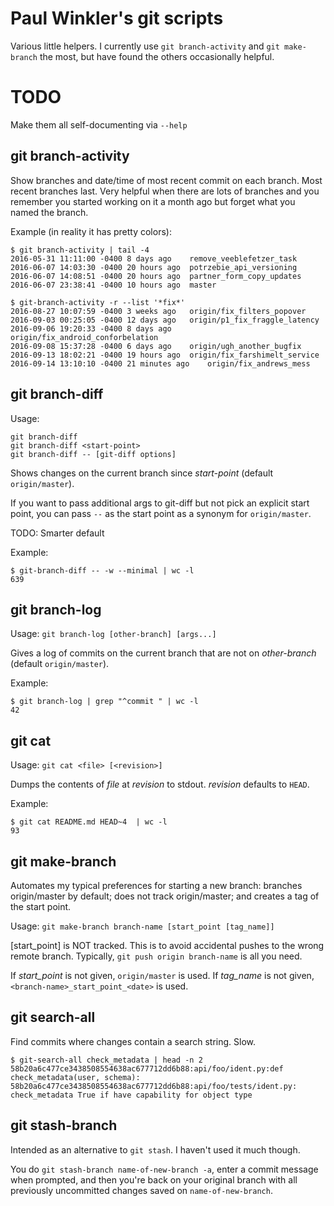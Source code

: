 # Paul Winkler's git scripts

Various little helpers.  I currently use `git branch-activity` and `git
make-branch` the most, but have found the others occasionally helpful.

# TODO

Make them all self-documenting via `--help`


## git branch-activity

Show branches and date/time of most recent commit on each branch.
Most recent branches last.  Very helpful when there are lots of branches
and you remember you started working on it a month ago but forget what
you named the branch.

Example (in reality it has pretty colors):

```
$ git branch-activity | tail -4
2016-05-31 11:11:00 -0400 8 days ago	remove_veeblefetzer_task
2016-06-07 14:03:30 -0400 20 hours ago	potrzebie_api_versioning
2016-06-07 14:08:51 -0400 20 hours ago	partner_form_copy_updates
2016-06-07 23:38:41 -0400 10 hours ago	master
```

```
$ git-branch-activity -r --list '*fix*'
2016-08-27 10:07:59 -0400 3 weeks ago	origin/fix_filters_popover
2016-09-03 00:25:05 -0400 12 days ago	origin/p1_fix_fraggle_latency
2016-09-06 19:20:33 -0400 8 days ago	origin/fix_android_conforbelation
2016-09-08 15:37:28 -0400 6 days ago	origin/ugh_another_bugfix
2016-09-13 18:02:21 -0400 19 hours ago	origin/fix_farshimelt_service
2016-09-14 13:10:10 -0400 21 minutes ago	origin/fix_andrews_mess

```

## git branch-diff

Usage:
```
git branch-diff
git branch-diff <start-point>
git branch-diff -- [git-diff options]
```

Shows changes on the current branch since *start-point* (default
`origin/master`).

If you want to pass additional args to git-diff but not pick an explicit start
point, you can pass `--` as the start point as a synonym for `origin/master`.

TODO: Smarter default

Example:

```
$ git-branch-diff -- -w --minimal | wc -l
639
```

## git branch-log

Usage: `git branch-log [other-branch] [args...]`

Gives a log of commits on the current branch that are not on *other-branch*
(default `origin/master`).

Example:

```
$ git branch-log | grep "^commit " | wc -l
42
```

## git cat

Usage: `git cat <file> [<revision>]`

Dumps the contents of *file* at *revision* to stdout.
*revision* defaults to `HEAD`.

Example:

```
$ git cat README.md HEAD~4  | wc -l
93
```


## git make-branch

Automates my typical preferences for starting a new branch: branches
origin/master by default; does not track origin/master;
and creates a tag of the start point.

Usage: `git make-branch branch-name [start_point [tag_name]]`

[start_point] is NOT tracked.
This is to avoid accidental pushes to the wrong remote branch.
Typically, `git push origin branch-name` is all you need.

If *start_point* is not given, `origin/master` is used.
If *tag_name* is not given, `<branch-name>_start_point_<date>`
is used.

## git search-all

Find commits where changes contain a search string.  Slow.

```
$ git-search-all check_metadata | head -n 2
58b20a6c477ce3438508554638ac677712dd6b88:api/foo/ident.py:def check_metadata(user, schema):
58b20a6c477ce3438508554638ac677712dd6b88:api/foo/tests/ident.py:        check_metadata True if have capability for object type
```

## git stash-branch

Intended as an alternative to `git stash`. I haven't used it much though.

You do `git stash-branch name-of-new-branch -a`, enter a commit message when
prompted, and then you're back on your original branch with all previously
uncommitted changes saved on `name-of-new-branch`.
